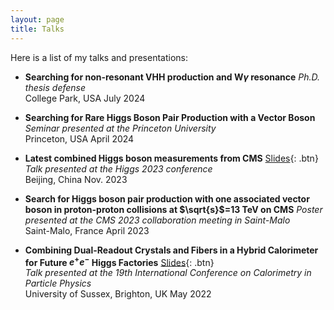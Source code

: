 ```yaml
---
layout: page
title: Talks
---
```


Here is a list of my talks and presentations:

- **Searching for non-resonant VHH production and W$\gamma$ resonance** 
  *Ph.D. thesis defense*   
  College Park, USA 
  July 2024

- **Searching for Rare Higgs Boson Pair Production with a Vector Boson** 
  *Seminar presented at the Princeton University*  
  Princeton, USA 
  April 2024

- **Latest combined Higgs boson measurements from CMS** 
  [Slides](https://indico.ihep.ac.cn/event/18025/timetable/?view=standard_inline_minutes#5-cms-wildcard-latest-combined){: .btn}  
  *Talk presented at the Higgs 2023 conference*  
  Beijing, China 
  Nov. 2023

- **Search for Higgs boson pair production with one associated vector boson in proton-proton collisions at $\sqrt{s}$=13 TeV on CMS** 
  *Poster presented at the CMS 2023 collaboration meeting in Saint-Malo*  
  Saint-Malo, France 
  April 2023

- **Combining Dual-Readout Crystals and Fibers in a Hybrid Calorimeter for Future $e^+e^-$ Higgs Factories** 
  [Slides](https://indico.cern.ch/event/847884/timetable/?view=standard#206-homogeneous-dual-readout-e){: .btn}  
  *Talk presented at the 19th International Conference on Calorimetry in Particle Physics*  
  University of Sussex, Brighton, UK 
  May 2022

<br /> 


